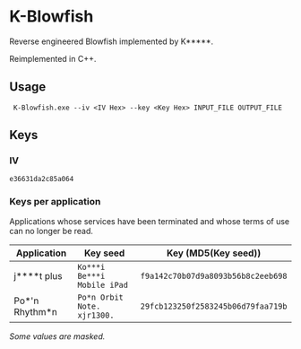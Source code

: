 # K-Blowfish

Reverse engineered Blowfish implemented by K\*\*\*\*\*.

Reimplemented in C++.

## Usage

```
 K-Blowfish.exe --iv <IV Hex> --key <Key Hex> INPUT_FILE OUTPUT_FILE
```

## Keys

### IV

`e36631da2c85a064`

### Keys per application

Applications whose services have been terminated and whose terms of use can no longer be read.

| Application     | Key seed                    | Key (MD5(Key seed))                |
| --------------- | --------------------------- | ---------------------------------- |
| j\*\*\*\*t plus | `Ko***i Be***i Mobile iPad` | `f9a142c70b07d9a8093b56b8c2eeb698` |
| Po*'n Rhythm*n  | `Po*n Orbit Note. xjr1300.` | `29fcb123250f2583245b06d79faa719b` |

_Some values are masked._
